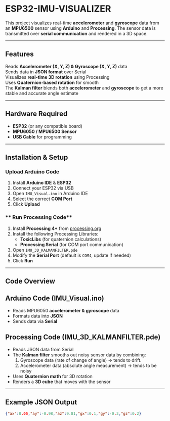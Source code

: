 # ESP32-IMU-VISUALIZER  

This project visualizes real-time **accelerometer** and **gyroscope** data from an **MPU6500** sensor using **Arduino** and **Processing**. The sensor data is transmitted over **serial communication** and rendered in a 3D space.

---

##  **Features**
  Reads **Accelerometer (X, Y, Z) & Gyroscope (X, Y, Z)** data  
  Sends data in **JSON format** over Serial  
  Visualizes **real-time 3D rotation** using Processing  
  Uses **Quaternion-based rotation** for smooth  
  The **Kalman filter** blends both **accelerometer** and **gyroscope** to get a more stable and accurate angle estimate  


  

---

##  **Hardware Required**
-  **ESP32** (or any compatible board)  
-  **MPU6050 / MPU6500 Sensor**  
-  **USB Cable** for programming  

---

## **Installation & Setup**
### **Upload Arduino Code**
1. Install **Arduino IDE** & **ESP32**  
2. Connect your ESP32 via USB  
3. Open `IMU_Visual.ino` in Arduino IDE  
4. Select the correct **COM Port**  
5. Click **Upload**   

### ** Run Processing Code**
1. Install **Processing 4+** from [processing.org](https://processing.org/)  
2. Install the following Processing Libraries:  
   - **ToxicLibs** (for quaternion calculations)  
   - **Processing Serial** (for COM port communication)  
3. Open `IMU_3D_KALMANFILTER.pde`  
4. Modify the **Serial Port** (default is `COM4`, update if needed)  
5. Click **Run**  

---

##  **Code Overview**
## **Arduino Code (IMU_Visual.ino)**
- Reads MPU6050 **accelerometer & gyroscope** data  
- Formats data into **JSON**  
- Sends data via **Serial**  

## **Processing Code (IMU_3D_KALMANFILTER.pde)**
- Reads JSON data from Serial
- The **Kalman filter** smooths out noisy sensor data by combining:
    1. Gyroscope data (rate of change of angle) → tends to drift.
    2. Accelerometer data (absolute angle measurement) → tends to be noisy  
- Uses **Quaternion math** for 3D rotation  
- Renders a **3D cube** that moves with the sensor  

---

##  **Example JSON Output**
```json
{"ax":0.05,"ay":-0.98,"az":9.81,"gx":0.1,"gy":-0.3,"gz":0.2}
